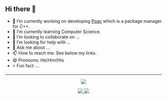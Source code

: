 ## Hi there 👋

- 🔭 I’m currently working on developing [Poac](https://github.com/poacpm/poac) which is a package manager for C++.
- 🌱 I’m currently learning Computer Science.
- 👯 I’m looking to collaborate on ...
- 🤔 I’m looking for help with ...
- 💬 Ask me about ...
- 📫 How to reach me: See below my links.
- 😄 Pronouns: He/Him/His
- ⚡ Fun fact: ...

---

<p align="center">
  <!-- trophy -->
  <a href="https://github.com/ryo-ma/github-profile-trophy">
    <img src="https://github-profile-trophy.vercel.app/?username=ken-matsui&theme=darkhub&row=1&margin-w=15&no-bg=true">
  </a>
</p>

<p align="center">
  <!-- Ken Matsui's github stats -->
  <a href="https://github.com/anuraghazra/github-readme-stats">
    <img src="https://github-readme-stats.vercel.app/api?username=ken-matsui&theme=dark&show_icons=true&include_all_commits=true">
  </a>
  <!-- Top Langs -->
  <a href="https://github.com/anuraghazra/github-readme-stats">
    <img src="https://github-readme-stats.vercel.app/api/top-langs/?username=ken-matsui&theme=dark&layout=compact">
  </a>
</p>

